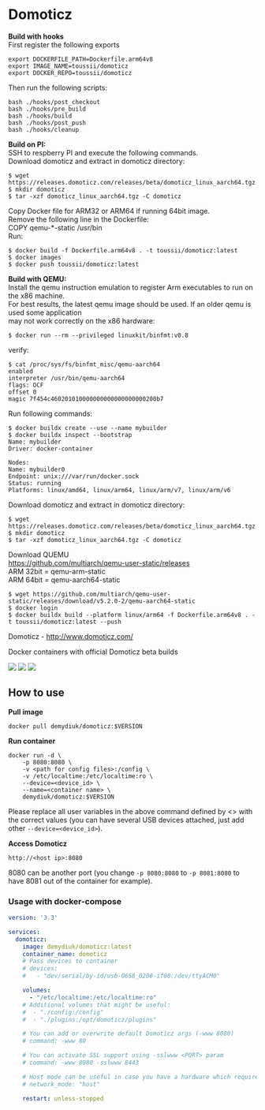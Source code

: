 Domoticz
======
**Build with hooks**  
First register the following exports
```
export DOCKERFILE_PATH=Dockerfile.arm64v8
export IMAGE_NAME=toussii/domoticz
export DOCKER_REPO=toussii/domoticz
```
Then run the following scripts:
```
bash ./hooks/post_checkout
bash ./hooks/pre_build
bash ./hooks/build
bash ./hooks/post_push
bash ./hooks/cleanup
```
**Build on PI:**  
SSH to respberry PI and execute the following commands.  
Download domoticz and extract in domoticz directory:  
```
$ wget https://releases.domoticz.com/releases/beta/domoticz_linux_aarch64.tgz
$ mkdir domoticz
$ tar -xzf domoticz_linux_aarch64.tgz -C domoticz
```
Copy Docker file for ARM32 or ARM64 if running 64bit image.  
Remove the following line in the Dockerfile:  
COPY qemu-*-static /usr/bin  
Run:  
```
$ docker build -f Dockerfile.arm64v8 . -t toussii/domoticz:latest
$ docker images
$ docker push toussii/domoticz:latest
```
**Build with QEMU:**  
Install the qemu instruction emulation to register Arm executables to run on the x86 machine.  
For best results, the latest qemu image should be used. If an older qemu is used some application  
may not work correctly on the x86 hardware:  
```
$ docker run --rm --privileged linuxkit/binfmt:v0.8
```
verify:  
```
$ cat /proc/sys/fs/binfmt_misc/qemu-aarch64
enabled
interpreter /usr/bin/qemu-aarch64
flags: OCF
offset 0
magic 7f454c460201010000000000000000000200b7
```
Run following commands:  
```
$ docker buildx create --use --name mybuilder
$ docker buildx inspect --bootstrap
Name: mybuilder
Driver: docker-container

Nodes:
Name: mybuilder0
Endpoint: unix:///var/run/docker.sock
Status: running
Platforms: linux/amd64, linux/arm64, linux/arm/v7, linux/arm/v6
```
Download domoticz and extract in domoticz directory:  
```
$ wget https://releases.domoticz.com/releases/beta/domoticz_linux_aarch64.tgz
$ mkdir domoticz
$ tar -xzf domoticz_linux_aarch64.tgz -C domoticz
```

Download QUEMU  
https://github.com/multiarch/qemu-user-static/releases  
ARM 32bit = qemu-arm-static  
ARM 64bit = qemu-aarch64-static  
```
$ wget https://github.com/multiarch/qemu-user-static/releases/download/v5.2.0-2/qemu-aarch64-static
$ docker login
$ docker buildx build --platform linux/arm64 -f Dockerfile.arm64v8 . -t toussii/domoticz:latest --push
```

Domoticz - http://www.domoticz.com/

Docker containers with official Domoticz beta builds

[![](https://images.microbadger.com/badges/image/demydiuk/domoticz.svg)](https://microbadger.com/images/demydiuk/domoticz "Get your own image badge on microbadger.com")
[![](https://images.microbadger.com/badges/version/demydiuk/domoticz.svg)](https://microbadger.com/images/demydiuk/domoticz "Get your own version badge on microbadger.com")
[![](https://images.microbadger.com/badges/license/demydiuk/domoticz.svg)](https://microbadger.com/images/demydiuk/domoticz "Get your own license badge on microbadger.com")

## How to use

**Pull image**

```
docker pull demydiuk/domoticz:$VERSION

```

**Run container**

```
docker run -d \
    -p 8080:8080 \
    -v <path for config files>:/config \
    -v /etc/localtime:/etc/localtime:ro \
    --device=<device_id> \
    --name=<container name> \ 
    demydiuk/domoticz:$VERSION
```

Please replace all user variables in the above command defined by <> with the correct values (you can have several USB devices attached, just add other `--device=<device_id>`).

**Access Domoticz**

```
http://<host ip>:8080
```

8080 can be another port (you change `-p 8080:8080` to `-p 8081:8080` to have 8081 out of the container for example).

### Usage with docker-compose

```yaml
version: '3.3'

services:
  domoticz:
    image: demydiuk/domoticz:latest
    container_name: domoticz
    # Pass devices to container
    # devices:
    #   - "dev/serial/by-id/usb-0658_0200-if00:/dev/ttyACM0"

    volumes:
      - "/etc/localtime:/etc/localtime:ro"
    # Additional volumes that might be useful:
    #  - "./config:/config"
    #  - "./plugins:/opt/domoticz/plugins"

    # You can add or overwrite default Domoticz args (-www 8080)
    # command: -www 80

    # You can activate SSL support using -sslwww <PORT> param
    # command: -www 8080 -sslwww 8443

    # Host mode can be useful in case you have a hardware which requires host network access
    # network_mode: "host"

    restart: unless-stopped
```

